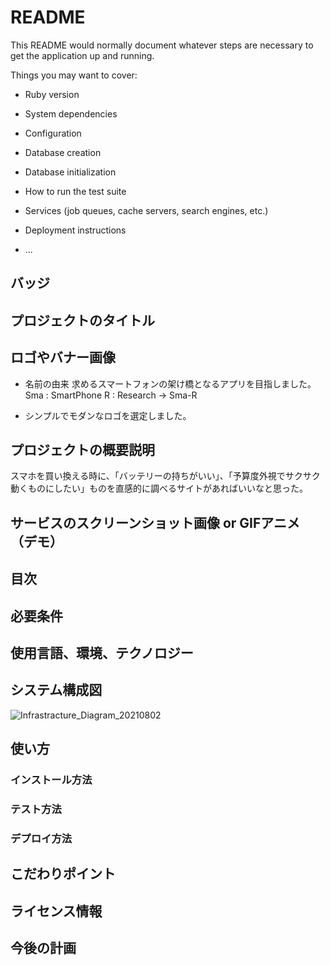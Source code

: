 # README

This README would normally document whatever steps are necessary to get the
application up and running.

Things you may want to cover:

* Ruby version

* System dependencies

* Configuration

* Database creation

* Database initialization

* How to run the test suite

* Services (job queues, cache servers, search engines, etc.)

* Deployment instructions

* ...

## バッジ
## プロジェクトのタイトル
## ロゴやバナー画像

- 名前の由来
求めるスマートフォンの架け橋となるアプリを目指しました。
Sma : SmartPhone
R : Research
-> Sma-R

- シンプルでモダンなロゴを選定しました。

## プロジェクトの概要説明
スマホを買い換える時に、「バッテリーの持ちがいい」、「予算度外視でサクサク動くものにしたい」ものを直感的に調べるサイトがあればいいなと思った。
## サービスのスクリーンショット画像 or GIFアニメ（デモ）
## 目次
## 必要条件
## 使用言語、環境、テクノロジー
## システム構成図
![Infrastracture_Diagram_20210802](https://user-images.githubusercontent.com/61964919/127831467-0f09fabb-7116-48d4-97c2-672a809c6716.png)
## 使い方
### インストール方法
### テスト方法
### デプロイ方法
## こだわりポイント
## ライセンス情報
## 今後の計画 
